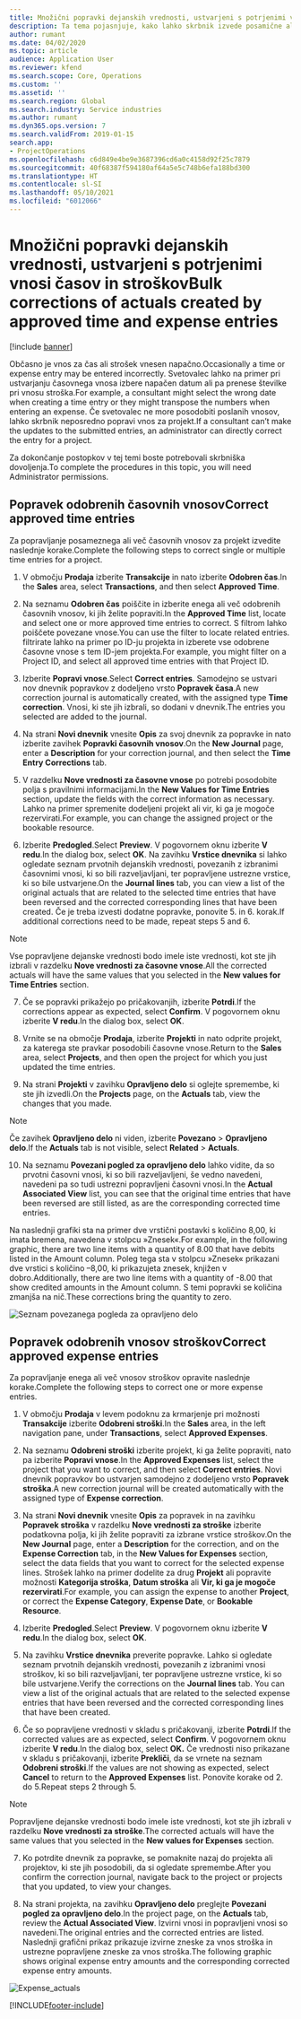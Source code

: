 ```yaml
---
title: Množični popravki dejanskih vrednosti, ustvarjeni s potrjenimi vnosi časov in stroškov
description: Ta tema pojasnjuje, kako lahko skrbnik izvede posamične ali množične popravke predhodno odobrenih vnosov za čas ali strošek, če obračun ni popoln.
author: rumant
ms.date: 04/02/2020
ms.topic: article
audience: Application User
ms.reviewer: kfend
ms.search.scope: Core, Operations
ms.custom: ''
ms.assetid: ''
ms.search.region: Global
ms.search.industry: Service industries
ms.author: rumant
ms.dyn365.ops.version: 7
ms.search.validFrom: 2019-01-15
search.app:
- ProjectOperations
ms.openlocfilehash: c6d849e4be9e3687396cd6a0c4158d92f25c7879
ms.sourcegitcommit: 40f68387f594180af64a5e5c748b6efa188bd300
ms.translationtype: HT
ms.contentlocale: sl-SI
ms.lasthandoff: 05/10/2021
ms.locfileid: "6012066"
---
```

# <a name="bulk-corrections-of-actuals-created-by-approved-time-and-expense-entries"></a><span data-ttu-id="ae34e-103">Množični popravki dejanskih vrednosti, ustvarjeni s potrjenimi vnosi časov in stroškov</span><span class="sxs-lookup"><span data-stu-id="ae34e-103">Bulk corrections of actuals created by approved time and expense entries</span></span>

[!include [banner](../includes/psa-now-project-operations.md)]

<span data-ttu-id="ae34e-104">Občasno je vnos za čas ali strošek vnesen napačno.</span><span class="sxs-lookup"><span data-stu-id="ae34e-104">Occasionally a time or expense entry may be entered incorrectly.</span></span> <span data-ttu-id="ae34e-105">Svetovalec lahko na primer pri ustvarjanju časovnega vnosa izbere napačen datum ali pa prenese številke pri vnosu stroška.</span><span class="sxs-lookup"><span data-stu-id="ae34e-105">For example, a consultant might select the wrong date when creating a time entry or they might transpose the numbers when entering an expense.</span></span> <span data-ttu-id="ae34e-106">Če svetovalec ne more posodobiti poslanih vnosov, lahko skrbnik neposredno popravi vnos za projekt.</span><span class="sxs-lookup"><span data-stu-id="ae34e-106">If a consultant can’t make the updates to the submitted entries, an administrator can directly correct the entry for a project.</span></span>

<span data-ttu-id="ae34e-107">Za dokončanje postopkov v tej temi boste potrebovali skrbniška dovoljenja.</span><span class="sxs-lookup"><span data-stu-id="ae34e-107">To complete the procedures in this topic, you will need Administrator permissions.</span></span>

## <a name="correct-approved-time-entries"></a><span data-ttu-id="ae34e-108">Popravek odobrenih časovnih vnosov</span><span class="sxs-lookup"><span data-stu-id="ae34e-108">Correct approved time entries</span></span>     

<span data-ttu-id="ae34e-109">Za popravljanje posameznega ali več časovnih vnosov za projekt izvedite naslednje korake.</span><span class="sxs-lookup"><span data-stu-id="ae34e-109">Complete the following steps to correct single or multiple time entries for a project.</span></span>

1. <span data-ttu-id="ae34e-110">V območju **Prodaja** izberite **Transakcije** in nato izberite **Odobren čas**.</span><span class="sxs-lookup"><span data-stu-id="ae34e-110">In the **Sales** area, select **Transactions**, and then select **Approved Time**.</span></span> 

2. <span data-ttu-id="ae34e-111">Na seznamu **Odobren čas** poiščite in izberite enega ali več odobrenih časovnih vnosov, ki jih želite popraviti.</span><span class="sxs-lookup"><span data-stu-id="ae34e-111">In the **Approved Time** list, locate and select one or more approved time entries to correct.</span></span> <span data-ttu-id="ae34e-112">S filtrom lahko poiščete povezane vnose.</span><span class="sxs-lookup"><span data-stu-id="ae34e-112">You can use the filter to locate related entries.</span></span> <span data-ttu-id="ae34e-113">filtrirate lahko na primer po ID-ju projekta in izberete vse odobrene časovne vnose s tem ID-jem projekta.</span><span class="sxs-lookup"><span data-stu-id="ae34e-113">For example, you might filter on a Project ID, and select all approved time entries with that Project ID.</span></span>

3. <span data-ttu-id="ae34e-114">Izberite **Popravi vnose**.</span><span class="sxs-lookup"><span data-stu-id="ae34e-114">Select **Correct entries**.</span></span> <span data-ttu-id="ae34e-115">Samodejno se ustvari nov dnevnik popravkov z dodeljeno vrsto **Popravek časa**.</span><span class="sxs-lookup"><span data-stu-id="ae34e-115">A new correction journal is automatically created, with the assigned type **Time correction**.</span></span> <span data-ttu-id="ae34e-116">Vnosi, ki ste jih izbrali, so dodani v dnevnik.</span><span class="sxs-lookup"><span data-stu-id="ae34e-116">The entries you selected are added to the journal.</span></span> 

4. <span data-ttu-id="ae34e-117">Na strani **Novi dnevnik** vnesite **Opis** za svoj dnevnik za popravke in nato izberite zavihek **Popravki časovnih vnosov**.</span><span class="sxs-lookup"><span data-stu-id="ae34e-117">On the **New Journal** page, enter a **Description** for your correction journal, and then select the **Time Entry Corrections** tab.</span></span>  
5. <span data-ttu-id="ae34e-118">V razdelku **Nove vrednosti za časovne vnose** po potrebi posodobite polja s pravilnimi informacijami.</span><span class="sxs-lookup"><span data-stu-id="ae34e-118">In the **New Values for Time Entries** section, update the fields with the correct information as necessary.</span></span> <span data-ttu-id="ae34e-119">Lahko na primer spremenite dodeljeni projekt ali vir, ki ga je mogoče rezervirati.</span><span class="sxs-lookup"><span data-stu-id="ae34e-119">For example, you can change the assigned project or the bookable resource.</span></span>

6. <span data-ttu-id="ae34e-120">Izberite **Predogled**.</span><span class="sxs-lookup"><span data-stu-id="ae34e-120">Select **Preview**.</span></span> <span data-ttu-id="ae34e-121">V pogovornem oknu izberite **V redu**.</span><span class="sxs-lookup"><span data-stu-id="ae34e-121">In the dialog box, select **OK**.</span></span> <span data-ttu-id="ae34e-122">Na zavihku **Vrstice dnevnika** si lahko ogledate seznam prvotnih dejanskih vrednosti, povezanih z izbranimi časovnimi vnosi, ki so bili razveljavljani, ter popravljene ustrezne vrstice, ki so bile ustvarjene.</span><span class="sxs-lookup"><span data-stu-id="ae34e-122">On the **Journal lines** tab, you can view a list of the original actuals that are related to the selected time entries that have been reversed and the corrected corresponding lines that have been created.</span></span> <span data-ttu-id="ae34e-123">Če je treba izvesti dodatne popravke, ponovite 5. in 6. korak.</span><span class="sxs-lookup"><span data-stu-id="ae34e-123">If additional corrections need to be made, repeat steps 5 and 6.</span></span> 

> [!NOTE]
> <span data-ttu-id="ae34e-124">Vse popravljene dejanske vrednosti bodo imele iste vrednosti, kot ste jih izbrali v razdelku **Nove vrednosti za časovne vnose**.</span><span class="sxs-lookup"><span data-stu-id="ae34e-124">All the corrected actuals will have the same values that you selected in the **New values for Time Entries** section.</span></span>

7. <span data-ttu-id="ae34e-125">Če se popravki prikažejo po pričakovanjih, izberite **Potrdi**.</span><span class="sxs-lookup"><span data-stu-id="ae34e-125">If the corrections appear as expected, select **Confirm**.</span></span> <span data-ttu-id="ae34e-126">V pogovornem oknu izberite **V redu**.</span><span class="sxs-lookup"><span data-stu-id="ae34e-126">In the dialog box, select **OK**.</span></span>

8. <span data-ttu-id="ae34e-127">Vrnite se na območje **Prodaja**, izberite **Projekti** in nato odprite projekt, za katerega ste pravkar posodobili časovne vnose.</span><span class="sxs-lookup"><span data-stu-id="ae34e-127">Return to the **Sales** area, select **Projects**, and then open the project for which you just updated the time entries.</span></span> 

9. <span data-ttu-id="ae34e-128">Na strani **Projekti** v zavihku **Opravljeno delo** si oglejte spremembe, ki ste jih izvedli.</span><span class="sxs-lookup"><span data-stu-id="ae34e-128">On the **Projects** page, on the **Actuals** tab, view the changes that you made.</span></span> 

> [!NOTE]
> <span data-ttu-id="ae34e-129">Če zavihek **Opravljeno delo** ni viden, izberite **Povezano** > **Opravljeno delo**.</span><span class="sxs-lookup"><span data-stu-id="ae34e-129">If the **Actuals** tab is not visible, select **Related** > **Actuals**.</span></span>  

10. <span data-ttu-id="ae34e-130">Na seznamu **Povezani pogled za opravljeno delo** lahko vidite, da so prvotni časovni vnosi, ki so bili razveljavljeni, še vedno navedeni, navedeni pa so tudi ustrezni popravljeni časovni vnosi.</span><span class="sxs-lookup"><span data-stu-id="ae34e-130">In the **Actual Associated View** list, you can see that the original time entries that have been reversed are still listed, as are the corresponding corrected time entries.</span></span> 

<span data-ttu-id="ae34e-131">Na naslednji grafiki sta na primer dve vrstični postavki s količino 8,00, ki imata bremena, navedena v stolpcu »Znesek«.</span><span class="sxs-lookup"><span data-stu-id="ae34e-131">For example, in the following graphic, there are two line items with a quantity of 8.00 that have debits listed in the Amount column.</span></span> <span data-ttu-id="ae34e-132">Poleg tega sta v stolpcu »Znesek« prikazani dve vrstici s količino –8,00, ki prikazujeta znesek, knjižen v dobro.</span><span class="sxs-lookup"><span data-stu-id="ae34e-132">Additionally, there are two line items with a quantity of -8.00 that show credited amounts in the Amount column.</span></span> <span data-ttu-id="ae34e-133">S temi popravki se količina zmanjša na nič.</span><span class="sxs-lookup"><span data-stu-id="ae34e-133">These corrections bring the quantity to zero.</span></span>

![Seznam povezanega pogleda za opravljeno delo](https://github.com/MicrosoftDocs/dynamics-365-customer-engagement-pr/blob/bulk-corrections-actuals-created-by-approved-time-expense-entries.md/time-actuals.png)
 
## <a name="correct-approved-expense-entries"></a><span data-ttu-id="ae34e-135">Popravek odobrenih vnosov stroškov</span><span class="sxs-lookup"><span data-stu-id="ae34e-135">Correct approved expense entries</span></span>

<span data-ttu-id="ae34e-136">Za popravljanje enega ali več vnosov stroškov opravite naslednje korake.</span><span class="sxs-lookup"><span data-stu-id="ae34e-136">Complete the following steps to correct one or more expense entries.</span></span> 

1. <span data-ttu-id="ae34e-137">V območju **Prodaja** v levem podoknu za krmarjenje pri možnosti **Transakcije** izberite **Odobreni stroški**.</span><span class="sxs-lookup"><span data-stu-id="ae34e-137">In the **Sales** area, in the left navigation pane, under **Transactions**, select **Approved Expenses**.</span></span>

2. <span data-ttu-id="ae34e-138">Na seznamu **Odobreni stroški** izberite projekt, ki ga želite popraviti, nato pa izberite **Popravi vnose**.</span><span class="sxs-lookup"><span data-stu-id="ae34e-138">In the **Approved Expenses** list, select the project that you want to correct, and then select **Correct entries**.</span></span> <span data-ttu-id="ae34e-139">Novi dnevnik popravkov bo ustvarjen samodejno z dodeljeno vrsto **Popravek stroška**.</span><span class="sxs-lookup"><span data-stu-id="ae34e-139">A new correction journal will be created automatically with the assigned type of **Expense correction**.</span></span> 

3. <span data-ttu-id="ae34e-140">Na strani **Novi dnevnik** vnesite **Opis** za popravek in na zavihku **Popravek stroška** v razdelku **Nove vrednosti za stroške** izberite podatkovna polja, ki jih želite popraviti za izbrane vrstice stroškov.</span><span class="sxs-lookup"><span data-stu-id="ae34e-140">On the **New Journal** page, enter a **Description** for the correction, and on the **Expense Correction** tab, in the **New Values for Expenses** section, select the data fields that you want to correct for the selected expense lines.</span></span> <span data-ttu-id="ae34e-141">Strošek lahko na primer dodelite za drug **Projekt** ali popravite možnosti **Kategorija stroška**, **Datum stroška** ali **Vir, ki ga je mogoče rezervirati**.</span><span class="sxs-lookup"><span data-stu-id="ae34e-141">For example, you can assign the expense to another **Project**, or correct the **Expense Category**, **Expense Date**, or **Bookable Resource**.</span></span>

4. <span data-ttu-id="ae34e-142">Izberite **Predogled**.</span><span class="sxs-lookup"><span data-stu-id="ae34e-142">Select **Preview**.</span></span> <span data-ttu-id="ae34e-143">V pogovornem oknu izberite **V redu**.</span><span class="sxs-lookup"><span data-stu-id="ae34e-143">In the dialog box, select **OK**.</span></span> 

5. <span data-ttu-id="ae34e-144">Na zavihku **Vrstice dnevnika** preverite popravke. Lahko si ogledate seznam prvotnih dejanskih vrednosti, povezanih z izbranimi vnosi stroškov, ki so bili razveljavljani, ter popravljene ustrezne vrstice, ki so bile ustvarjene.</span><span class="sxs-lookup"><span data-stu-id="ae34e-144">Verify the corrections on the **Journal lines** tab. You can view a list of the original actuals that are related to the selected expense entries that have been reversed and the corrected corresponding lines that have been created.</span></span>

6. <span data-ttu-id="ae34e-145">Če so popravljene vrednosti v skladu s pričakovanji, izberite **Potrdi**.</span><span class="sxs-lookup"><span data-stu-id="ae34e-145">If the corrected values are as expected, select **Confirm**.</span></span> <span data-ttu-id="ae34e-146">V pogovornem oknu izberite **V redu**.</span><span class="sxs-lookup"><span data-stu-id="ae34e-146">In the dialog box, select **OK.**</span></span> <span data-ttu-id="ae34e-147">Če vrednosti niso prikazane v skladu s pričakovanji, izberite **Prekliči**, da se vrnete na seznam **Odobreni stroški**.</span><span class="sxs-lookup"><span data-stu-id="ae34e-147">If the values are not showing as expected, select **Cancel** to return to the **Approved Expenses** list.</span></span> <span data-ttu-id="ae34e-148">Ponovite korake od 2. do 5.</span><span class="sxs-lookup"><span data-stu-id="ae34e-148">Repeat steps 2 through 5.</span></span> 

> [!NOTE]
> <span data-ttu-id="ae34e-149">Popravljene dejanske vrednosti bodo imele iste vrednosti, kot ste jih izbrali v razdelku **Nove vrednosti za stroške**.</span><span class="sxs-lookup"><span data-stu-id="ae34e-149">The corrected actuals will have the same values that you selected in the **New values for Expenses** section.</span></span>

7. <span data-ttu-id="ae34e-150">Ko potrdite dnevnik za popravke, se pomaknite nazaj do projekta ali projektov, ki ste jih posodobili, da si ogledate spremembe.</span><span class="sxs-lookup"><span data-stu-id="ae34e-150">After you confirm the correction journal, navigate back to the project or projects that you updated, to view your changes.</span></span>  

8. <span data-ttu-id="ae34e-151">Na strani projekta, na zavihku **Opravljeno delo** preglejte **Povezani pogled za opravljeno delo**.</span><span class="sxs-lookup"><span data-stu-id="ae34e-151">In the project page, on the **Actuals** tab, review the **Actual Associated View**.</span></span> <span data-ttu-id="ae34e-152">Izvirni vnosi in popravljeni vnosi so navedeni.</span><span class="sxs-lookup"><span data-stu-id="ae34e-152">The original entries and the corrected entries are listed.</span></span> <span data-ttu-id="ae34e-153">Naslednji grafični prikaz prikazuje izvirne zneske za vnos stroška in ustrezne popravljene zneske za vnos stroška.</span><span class="sxs-lookup"><span data-stu-id="ae34e-153">The following graphic shows original expense entry amounts and the corresponding corrected expense entry amounts.</span></span> 

![Expense_actuals](https://user-images.githubusercontent.com/60806505/77122219-4cd52900-69fa-11ea-8349-ccd2ffebf640.png)


[!INCLUDE[footer-include](../includes/footer-banner.md)]
